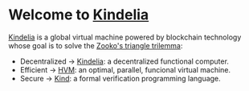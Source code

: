 # Welcome to [Kindelia](http://kindelia.org/)


[Kindelia](http://kindelia.org/)
 is a global virtual machine powered by blockchain technology
 whose goal is to solve the  [Zooko's triangle trilemma](https://en.wikipedia.org/wiki/Zooko%27s_triangle): 
 
- Decentralized → [Kindelia](https://github.com/Kindelia/Kindelia): a decentralized functional computer.
- Efficient → [HVM](https://github.com/kindelia/hvm): an optimal, parallel, funcional virtual machine.
- Secure → [Kind](https://github.com/Kindelia/Kind): a formal verification programming language.
